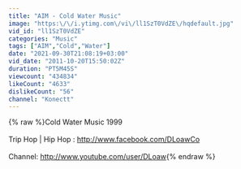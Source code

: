 ```yaml
---
title: "AIM - Cold Water Music"
image: "https:\/\/i.ytimg.com\/vi\/ll1SzT0VdZE\/hqdefault.jpg"
vid_id: "ll1SzT0VdZE"
categories: "Music"
tags: ["AIM","Cold","Water"]
date: "2021-09-30T21:08:19+03:00"
vid_date: "2011-10-20T15:50:02Z"
duration: "PT5M45S"
viewcount: "434834"
likeCount: "4633"
dislikeCount: "56"
channel: "Konectt"
---
```

{% raw %}Cold Water Music 1999<br /><br />Trip Hop | Hip Hop : <a rel="nofollow" target="blank" href="http://www.facebook.com/DLoawCo">http://www.facebook.com/DLoawCo</a><br /><br />Channel: <a rel="nofollow" target="blank" href="http://www.youtube.com/user/DLoaw">http://www.youtube.com/user/DLoaw</a>{% endraw %}
